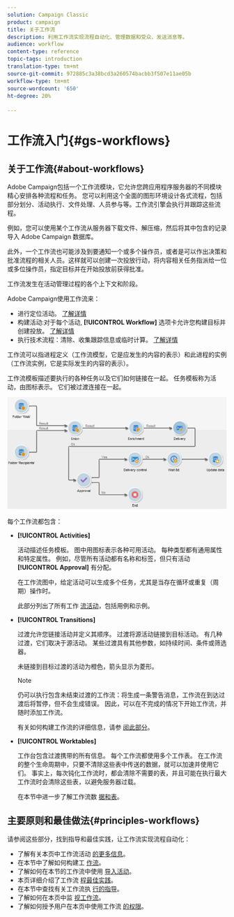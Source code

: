 ```yaml
---
solution: Campaign Classic
product: campaign
title: 关于工作流
description: 利用工作流实现流程自动化、管理数据和受众、发送消息等。
audience: workflow
content-type: reference
topic-tags: introduction
translation-type: tm+mt
source-git-commit: 972885c3a38bcd3a260574bacbb3f507e11ae05b
workflow-type: tm+mt
source-wordcount: '650'
ht-degree: 20%

---
```



# 工作流入门{#gs-workflows}

## 关于工作流{#about-workflows}

Adobe Campaign包括一个工作流模块，它允许您跨应用程序服务器的不同模块精心安排各种流程和任务。 您可以利用这个全面的图形环境设计各式流程，包括部分划分、活动执行、文件处理、人员参与等。工作流引擎会执行并跟踪这些流程。

例如，您可以使用某个工作流从服务器下载文件、解压缩，然后将其中包含的记录导入 Adobe Campaign 数据库。

此外，一个工作流也可能涉及到要通知一个或多个操作员，或者是可以作出决策和批准流程的相关人员。这样就可以创建一次投放行动，将内容相关任务指派给一位或多位操作员，指定目标并在开始投放前获得批准。

工作流发生在活动管理过程的各个上下文和阶段。

Adobe Campaign使用工作流来：

* 进行定位活动。 [了解详情](../../workflow/using/building-a-workflow.md#implementation-steps-)
* 构建活动:对于每个活动, **[!UICONTROL Workflow]** 选项卡允许您构建目标并创建投放。 [了解详情](../../workflow/using/building-a-workflow.md#campaign-workflows)
* 执行技术流程：清除、收集跟踪信息或临时计算。 [了解详情](../../workflow/using/building-a-workflow.md#technical-workflows)

工作流可以指进程定义（工作流模型，它是应发生的内容的表示）和此进程的实例（工作流实例，它是实际发生的内容的表示）。

工作流模板描述要执行的各种任务以及它们如何链接在一起。 任务模板称为活动，由图标表示。 它们被过渡连接在一起。

![](assets/example1.png)

每个工作流都包含：

* **[!UICONTROL Activities]**

   活动描述任务模板。 图中用图标表示各种可用活动。 每种类型都有通用属性和特定属性。 例如，尽管所有活动都有名称和标签，但只有活动 **[!UICONTROL Approval]** 有分配。

   在工作流图中，给定活动可以生成多个任务，尤其是当存在循环或重复（周期）操作时。

   此部分列出了所有工作 [流活动](../../workflow/using/about-activities.md)，包括用例和示例。

* **[!UICONTROL Transitions]**

   过渡允许您链接活动并定义其顺序。 过渡将源活动链接到目标活动。 有几种过渡，它们取决于源活动。 某些过渡具有其他参数，如持续时间、条件或筛选器。

   未链接到目标过渡的活动为橙色，箭头显示为菱形。

   >[!NOTE]
   >
   >仍可以执行包含未结束过渡的工作流：将生成一条警告消息，工作流在到达过渡后将暂停，但不会生成错误。 因此，可以在不完成的情况下开始工作流，并随时添加工作流。

   有关如何构建工作流的详细信息，请参 [阅此部分](../../workflow/using/building-a-workflow.md)。

* **[!UICONTROL Worktables]**

   工作台包含过渡携带的所有信息。 每个工作流都使用多个工作表。 在工作流的整个生命周期中，只要不清除这些表中传送的数据，就可以加速并使用它们。 事实上，每次钝化工作流时，都会清除不需要的表，并且可能在执行最大工作流时会清除这些表，以避免服务器过载。

   在本节中进一步了解工作流数 [据和表](../../workflow/using/how-to-use-workflow-data.md)。

## 主要原则和最佳做法{#principles-workflows}

请参阅这些部分，找到指导和最佳实践，让工作流实现流程自动化：

* 了解有关本页中工作流活动 [的更多信息](../../workflow/using/how-to-use-workflow-data.md)。
* 在本节中了解如何构建工 [作流](../../workflow/using/building-a-workflow.md)。
* 了解如何在本节的工作流中使用 [导入活动](../../workflow/using/importing-data.md)。
* 本页详细介绍了工作流 [程最佳实践](../../workflow/using/workflow-best-practices.md)。
* 在本节中查找有关工作流执 [行的指导](../../workflow/using/starting-a-workflow.md)。
* 了解如何在本页中监 [视工作流](../../workflow/using/monitoring-workflow-execution.md)。
* 了解如何授予用户在本页中使用工作流 [的权限](../../workflow/using/managing-rights.md)。
